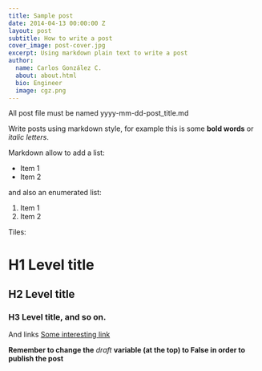 ```yaml
---
title: Sample post
date: 2014-04-13 00:00:00 Z
layout: post
subtitle: How to write a post
cover_image: post-cover.jpg
excerpt: Using markdown plain text to write a post
author:
  name: Carlos González C.
  about: about.html
  bio: Engineer
  image: cgz.png
---
```


All post file must be named yyyy-mm-dd-post_title.md

Write posts using markdown style, for example this is some **bold words** or
*italic letters*.
 
Markdown allow to add a list:

* Item 1
* Item 2

and also an enumerated list:

1. Item 1
2. Item 2

Tiles:

# H1 Level title
## H2 Level title
### H3 Level title, and so on.

And links
[Some interesting link](http:interesting.link)

**Remember to change the** *draft* **variable (at the top) to False in order to publish the post**